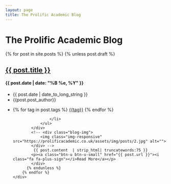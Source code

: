 ```yaml
---
layout: page
title: The Prolific Academic Blog
---
```

<!-- <div class="container content">		 -->
<div class="row">    
    <!-- Left Sidebar -->
	<div class="col-md-8 col-md-offset-2">
    <div class="page-header">
        <h1>The Prolific Academic Blog</h1>
    </div>
        <!--Blog Post-->    
        {% for post in site.posts %}
		  {% unless post.draft %}
		  <div class="blog margin-bottom-40">
		  <h2><a href="{{ post.url }}">{{ post.title }}</a></h2>
		  <h4>{{ post.date | date: "%B %e, %Y" }}</h4> 
		  <div class="blog-post-tags">
                <ul class="list-unstyled list-inline blog-info">
                    <li><i class="fa fa-calendar"></i> {{ post.date | date_to_long_string }}</li>
                    <li><i class="fa fa-pencil"></i> {{post.post_author}}</li>
                    <!-- <li><i class="fa fa-comments"></i> <a href="#disqus_thread"> Comments</a></li> -->
                </ul>
                <ul class="list-unstyled list-inline blog-tags">
                    <li>
                        <i class="fa fa-tags"></i> 
                        {% for tag in post.tags %} 
                        <!-- <a href="{{ BASE_PATH }}{{ site.JB.tags_path }}#{{ tag }}-ref">{{tag}}</a>  -->
                        <a href="#">{{tag}}</a>
                        {% endfor %}
                        
                    </li>
                </ul>                                                
            </div>
            <!-- <div class="blog-img">
                <img class="img-responsive" src="https://prolificacademic.co.uk/assets/img/posts/2.jpg" alt="">
            </div> -->
             {{ post.content  | strip_html| truncatewords:75 }}
            <p><a class="btn-u btn-u-small" href="{{ post.url }}"><i class="fa fa-plus-sign"></i>Read More</a></p>
			</div>				  
		  {% endunless %}
		{% endfor %}   
    </div>
</div>
<!-- </div> -->


    
    